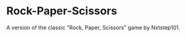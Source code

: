 Rock-Paper-Scissors
===================

A version of the classic "Rock, Paper, Scissors" game by Nxtstep101. 
